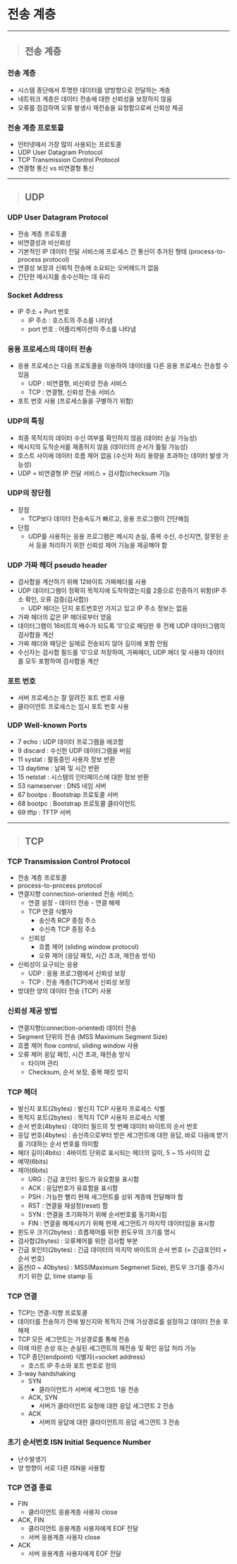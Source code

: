 
# 전송 계층

---------------------------------------------------------------------------------------------------------------------------------------

> ## 전송 계층

### 전송 계층
- 시스템 종단에서 투명한 데이터를 양방향으로 전달하는 계층
- 네트워크 계층은 데이터 전송에 대한 신뢰성을 보장하지 않음
- 오류를 점검하여 오류 발생시 재전송을 요청함으로써 신뢰성 제공


### 전송 계층 프로토콜
- 인터넷에서 가장 많이 사용되는 프로토콜
- UDP User Datagram Protocol
- TCP Transmission Control Protocol
- 연결형 통신 vs 비연결형 통신

---------------------------------------------------------------------------------------------------------------------------------------

> ## UDP

### UDP User Datagram Protocol
- 전송 계층 프로토콜
- 비연결성과 비신뢰성
- 기본적인 IP 데이터 전달 서비스에 프로세스 간 통신이 추가된 형태 (process-to-process protocol)
- 연결성 보장과 신뢰적 전송에 소요되는 오버헤드가 없음
- 간단한 메시지를 송수신하는 데 유리


### Socket Address
- IP 주소 + Port 번호
  - IP 주소 : 호스트의 주소를 나타냄
  - port 번호 : 어플리케이션의 주소를 나타냄


### 응용 프로세스의 데이터 전송
- 응용 프로세스는 다음 프로토콜을 이용하여 데이터를 다른 응용 프로세스 전송할 수 있음
  - UDP : 비연결형, 비신뢰성 전송 서비스
  - TCP : 연결형, 신뢰성 전송 서비스
- 포트 번호 사용 (프로세스들을 구별하기 위함)


### UDP의 특징
- 최종 목적지의 데이터 수신 여부를 확인하지 않음 (데이터 손실 가능성)
- 메시지의 도착순서를 재종허지 않음 (데이터의 순서가 틀릴 가능성)
- 호스트 사이에 데이터 흐름 제어 없음 (수신자 처리 용량을 초과하는 데이터 발생 가능성)
- UDP = 비연결형 IP 전달 서비스 + 검사합(checksum 기능


### UDP의 장단점
- 장점
  - TCP보다 데이터 전송속도가 빠르고, 응용 프로그램이 간단해짐
- 단점
  - UDP를 사용하는 응용 프로그램은 메시지 손실, 중복 수신, 수신지연, 잘못된 순서 등을 처리하기 위한 신뢰성 제어 기능을 제공해야 함


### UDP 가짜 헤더 pseudo header
- 검사합을 계산하기 위해 12바이트 가짜헤더를 사용
- UDP 데이터그램이 정확히 목적지에 도착하였는지를 2중으로 인증하기 위함(IP 주소 확인, 오류 검증(검사합))
  - UDP 헤더는 단지 포트번호만 가지고 있고 IP 주소 정보는 없음
- 가짜 헤더의 값은 IP 헤더로부터 얻음
- 데이터그램이 16비트의 배수가 되도록 '0'으로 패딩한 후 전체 UDP 데이터그램의 검사합을 계산
- 가짜 헤더와 패딩은 실제로 전송되지 않아 길이에 포함 안됨
- 수신자는 검사합 필드를 '0'으로 저장하여, 가짜헤더, UDP 헤더 및 사용자 데이터를 모두 포함하여 검사합을 계산


### 포트 번호
- 서버 프로세스는 잘 알려진 포트 번호 사용
- 클라이언트 프로세스는 임시 포트 번호 사용


### UDP Well-known Ports
- 7 echo : UDP 데이터 프로그램을 에코함
- 9 discard : 수신한 UDP 데이터그램을 버림
- 11 systat : 활동중인 사용자 정보 반환
- 13 daytime : 날짜 및 시간 반환
- 15 netstat : 시스템의 인터페이스에 대한 정보 반환
- 53 nameserver : DNS 네임 서버
- 67 bootps : Bootstrap 프로토콜 서버
- 68 bootpc : Bootstrap 프로토콜 클라이언트
- 69 tftp : TFTP 서버

---------------------------------------------------------------------------------------------------------------------------------------

> ## TCP

### TCP Transmission Control Protocol
- 전송 계층 프로토콜
- process-to-process protocol
- 연결지향 connection-oriented 전송 서비스
  - 연결 설정 - 데이터 전송 - 연결 해제
  - TCP 연결 식별자
    - 송신측 RCP 종점 주소
    - 수신측 TCP 종점 주소
  - 신뢰성
    - 흐름 제어 (sliding window protocol)
    - 오류 제어 (응답 패킷, 시간 초과, 재전송 방식)
- 신뢰성이 요구되는 응용
  - UDP : 응용 프로그램에서 신뢰성 보장
  - TCP : 전송 계층(TCP)에서 신뢰성 보장
- 방대한 양의 데이터 전송 (TCP) 사용


### 신뢰성 제공 방법
- 연결지향(connection-oriented) 데이터 전송
- Segment 단위의 전송 (MSS Maximum Segment Size)
- 흐름 제어 flow control, sliding window 사용
- 오류 제어 응답 패킷, 시간 초과, 재전송 방식
  - 타이머 관리
  - Checksum, 순서 보장, 중복 패킷 방지


### TCP 헤더
- 발신지 포트(2bytes) : 발신지 TCP 사용자 프로세스 식별
- 목적지 포트(2bytes) : 목적지 TCP 사용자 프로세스 식별
- 순서 번호(4bytes) : 데이터 필드의 첫 번째 데이터 바이트의 순서 번호
- 응답 번호(4bytes) : 송신측으로부터 받은 세그먼트에 대한 응답, 바로 다음에 받기를 기대하는 순서 번호를 의미함
- 헤더 길이(4bits) : 4바이트 단위로 표시되는 헤더의 길이, 5 ~ 15 사이의 값
- 예약(6bits)
- 제어(6bits)
  - URG : 긴급 포인터 필드가 유요함을 표시함
  - ACK : 응답번호가 유효함을 표시함
  - PSH : 가능한 빨리 현재 세그먼트를 상위 계층에 전달해야 함
  - RST : 연결을 재설정(reset) 함
  - SYN : 연결을 초기화하기 위해 순서번호를 동기화시킴
  - FIN : 연결을 해제시키기 위해 현재 세그먼트가 마지막 데이터임을 표시함
- 윈도우 크기(2bytes) : 흐름제어를 위한 윈도우의 크기를 명시
- 검사합(2bytes) : 오류제어를 위한 검사합 부분
- 긴급 포인터(2bytes) : 긴급 데이터의 마지막 바이트의 순서 번호 (= 긴급포인터 + 순서 번호)
- 옵션(0 ~ 40bytes) : MSS(Maximum Segmenet Size), 윈도우 크기를 증가시키기 위한 값, time stamp 등


### TCP 연결
- TCP는 연결-지향 프로토콜
- 데이터를 전송하기 전에 발신지와 목적지 간에 가상경로를 설정하고 데이터 전송 후 해제
- TCP 모든 세그먼트는 가상경로를 통해 전송
- 이에 따른 손상 또는 손실된 세그먼트의 재전송 및 확인 응답 처리 가능
- TCP 종단(endpoint) 식별자(=socket address)
  - 호스트 IP 주소와 포트 번호로 정의
- 3-way handshaking
  - SYN
    - 클라이언트가 서버에 세그먼트 1을 전송
  - ACK, SYN
    - 서버가 클라이언트 요청에 대한 응답 세그먼트 2 전송
  - ACK
    - 서버의 응답에 대한 클라이언트의 응답 세그먼트 3 전송
  

### 초기 순서번호 ISN Initial Sequence Number
- 난수발생기
- 양 방향이 서로 다른 ISN을 사용함


### TCP 연결 종료
- FIN
  - 클라이언트 응용계층 사용자 close
- ACK, FIN
  - 클라이언트 응용계층 사용자에게 EOF 전달
  - 서버 응용계층 사용자 close
- ACK 
  - 서버 응용계층 사용자에게 EOF 전달





















